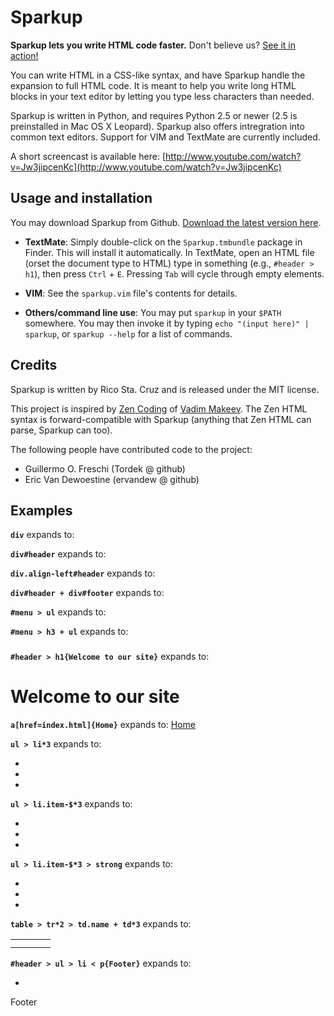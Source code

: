 Sparkup
=======

**Sparkup lets you write HTML code faster.** Don't believe us?
[See it in action!](http://www.youtube.com/watch?v=Jw3jipcenKc)

You can write HTML in a CSS-like syntax, and have Sparkup handle the expansion to full HTML
code. It is meant to help you write long HTML blocks in your text editor by letting you
type less characters than needed.

Sparkup is written in Python, and requires Python 2.5 or newer (2.5 is preinstalled in 
Mac OS X Leopard). Sparkup also offers intregration into common text editors. Support for VIM
and TextMate are currently included.

A short screencast is available here: 
[http://www.youtube.com/watch?v=Jw3jipcenKc](http://www.youtube.com/watch?v=Jw3jipcenKc)

Usage and installation
----------------------
You may download Sparkup from Github. [Download the latest version here](http://github.com/rstacruz/sparkup/archives/master).

 - **TextMate**: Simply double-click on the `Sparkup.tmbundle` package in Finder. This
   will install it automatically. In TextMate, open an HTML file (orset the document type to
   HTML) type in something (e.g., `#header > h1`), then press `Ctrl` + `E`. Pressing `Tab`
   will cycle through empty elements.

 - **VIM**: See the `sparkup.vim` file's contents for details.

 - **Others/command line use**: You may put `sparkup` in your `$PATH` somewhere. You may then
   invoke it by typing `echo "(input here)" | sparkup`, or `sparkup --help` for a list of commands.

Credits
-------

Sparkup is written by Rico Sta. Cruz and is released under the MIT license.

This project is inspired by [Zen Coding](http://code.google.com/p/zen-coding/) of
[Vadim Makeev](http://pepelsbey.net). The Zen HTML syntax is forward-compatible with Sparkup
(anything that Zen HTML can parse, Sparkup can too).

The following people have contributed code to the project:
 - Guillermo O. Freschi (Tordek @ github)
 - Eric Van Dewoestine (ervandew @ github)

Examples
--------

**`div`** expands to:
    <div></div>

**`div#header`** expands to:
    <div id="header"></div>

**`div.align-left#header`** expands to:
    <div id="header" class="align-left"></div>

**`div#header + div#footer`** expands to:
    <div id="header"></div>
    <div id="footer"></div>

**`#menu > ul`** expands to:
    <div id="menu">
        <ul></ul>
    </div>

**`#menu > h3 + ul`** expands to:
    <div id="menu">
        <h3></h3>
        <ul></ul>
    </div>

**`#header > h1{Welcome to our site}`** expands to:
    <div id="header">
        <h1>Welcome to our site</h1>
    </div>

**`a[href=index.html]{Home}`** expands to:
    <a href="index.html">Home</a>

**`ul > li*3`** expands to:
    <ul>
        <li></li>
        <li></li>
        <li></li>
    </ul>

**`ul > li.item-$*3`** expands to:
    <ul>
        <li class="item-1"></li>
        <li class="item-2"></li>
        <li class="item-3"></li>
    </ul>

**`ul > li.item-$*3 > strong`** expands to:
    <ul>
        <li class="item-1"><strong></strong></li>
        <li class="item-2"><strong></strong></li>
        <li class="item-3"><strong></strong></li>
    </ul>

**`table > tr*2 > td.name + td*3`** expands to:
    <table>
        <tr>
            <td class="name"></td>
            <td></td>
            <td></td>
            <td></td>
        </tr>
        <tr>
            <td class="name"></td>
            <td></td>
            <td></td>
            <td></td>
        </tr>
    </table>

**`#header > ul > li < p{Footer}`** expands to:
    <!-- The < symbol goes back up the parent; i.e., the opposite of >. -->
    <div id="header">
        <ul>
            <li></li>
        </ul>
        <p>Footer</p>
    </div>


